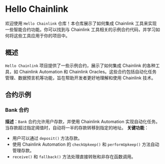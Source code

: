 # Hello Chainlink

欢迎使用 `Hello Chainlink` 仓库！本仓库展示了如何集成 Chainlink 工具来实现一些智能合约功能。你可以找到与 Chainlink 工具相关的示例合约代码，并学习如何将这些工具应用于你的项目中。

## 概述

`Hello Chainlink` 项目提供了一些示例合约，展示了如何集成 Chainlink 的各种工具，如 Chainlink Automation 和 Chainlink Oracles。这些合约包括自动化任务管理、数据预言机等功能，旨在帮助开发者更好地理解和使用 Chainlink 技术。

## 合约示例

### Bank 合约

**描述**：`Bank` 合约允许用户存款，并使用 Chainlink Automation 实现自动化任务。当存款超过指定阈值时，自动将一半的存款转移到指定的地址。
**关键功能**：

- 用户可以通过 `deposit()` 方法存款。
- 使用 Chainlink Automation 的 `checkUpkeep()` 和 `performUpkeep()` 方法自动管理存款。
- `receive()` 和 `fallback()` 方法处理直接转账和非存在函数调用。
